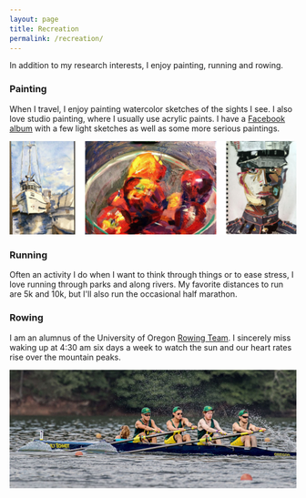 ```yaml
---
layout: page
title: Recreation
permalink: /recreation/
---
```


In addition to my research interests, I enjoy painting, running and rowing.

### Painting

When I travel, I enjoy painting watercolor sketches of the sights I see. I also love studio painting, where I usually use acrylic paints. I have a [Facebook album](https://www.facebook.com/media/set/?set=a.10202558628021541.1073741850.1071404900&type=1&l=d90041d14b) with a few light sketches as well as some more serious paintings.

![Oregon's Lightweight 4+ at Nationals](/images/art.jpg)

### Running

Often an activity I do when I want to think through things or to ease stress, I love running through parks and along rivers. My favorite distances to run are 5k and 10k, but I'll also run the occasional half marathon.

### Rowing

I am an alumnus of the University of Oregon [Rowing Team](https://www.uorowing.org). I sincerely miss waking up at 4:30 am six days a week to watch the sun and our heart rates rise over the mountain peaks.

![Oregon's Lightweight 4+ at Nationals](/images/rowing.jpg)
